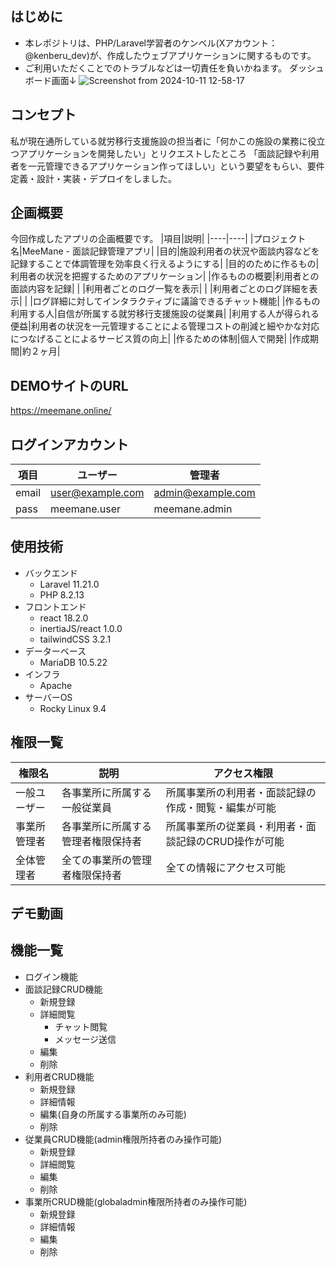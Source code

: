 ## はじめに
- 本レポジトリは、PHP/Laravel学習者のケンベル(Xアカウント：@kenberu_dev)が、作成したウェブアプリケーションに関するものです。
- ご利用いただくことでのトラブルなどは一切責任を負いかねます。
ダッシュボード画面↓
![Screenshot from 2024-10-11 12-58-17](https://github.com/user-attachments/assets/3dd48828-4cb4-4170-8f2e-4bbe9a82b226)

## コンセプト
私が現在通所している就労移行支援施設の担当者に「何かこの施設の業務に役立つアプリケーションを開発したい」とリクエストしたところ
「面談記録や利用者を一元管理できるアプリケーション作ってほしい」という要望をもらい、要件定義・設計・実装・デプロイをしました。

## 企画概要
今回作成したアプリの企画概要です。
|項目|説明|
|----|----|
|プロジェクト名|MeeMane - 面談記録管理アプリ|
|目的|施設利用者の状況や面談内容などを記録することで体調管理を効率良く行えるようにする|
|目的のために作るもの|利用者の状況を把握するためのアプリケーション|
|作るものの概要|利用者との面談内容を記録|
|              |利用者ごとのログ一覧を表示|
|              |利用者ごとのログ詳細を表示|
|              |ログ詳細に対してインタラクティブに議論できるチャット機能|
|作るもの利用する人|自信が所属する就労移行支援施設の従業員|
|利用する人が得られる便益|利用者の状況を一元管理することによる管理コストの削減と細やかな対応につなげることによるサービス質の向上|
|作るための体制|個人で開発|
|作成期間|約２ヶ月|

## DEMOサイトのURL
https://meemane.online/

## ログインアカウント
|項目|ユーザー|管理者|
|----|----|----|
|email|user@example.com|admin@example.com|
|pass|meemane.user|meemane.admin|

## 使用技術
- バックエンド
    - Laravel 11.21.0
    - PHP 8.2.13
- フロントエンド
    - react 18.2.0
    - inertiaJS/react 1.0.0
    - tailwindCSS 3.2.1
- データーベース
    - MariaDB 10.5.22
- インフラ
    - Apache
- サーバーOS
    - Rocky Linux 9.4

## 権限一覧
|権限名|説明|アクセス権限|
|----|----|----|
|一般ユーザー|各事業所に所属する一般従業員|所属事業所の利用者・面談記録の作成・閲覧・編集が可能|
|事業所管理者|各事業所に所属する管理者権限保持者|所属事業所の従業員・利用者・面談記録のCRUD操作が可能|
|全体管理者|全ての事業所の管理者権限保持者|全ての情報にアクセス可能|

## デモ動画

## 機能一覧
- ログイン機能
- 面談記録CRUD機能
    - 新規登録
    - 詳細閲覧
        - チャット閲覧
        - メッセージ送信
    - 編集
    - 削除
- 利用者CRUD機能
    - 新規登録
    - 詳細情報
    - 編集(自身の所属する事業所のみ可能)
    - 削除
- 従業員CRUD機能(admin権限所持者のみ操作可能)
    - 新規登録
    - 詳細閲覧
    - 編集
    - 削除
- 事業所CRUD機能(globaladmin権限所持者のみ操作可能)
    - 新規登録
    - 詳細情報
    - 編集
    - 削除
